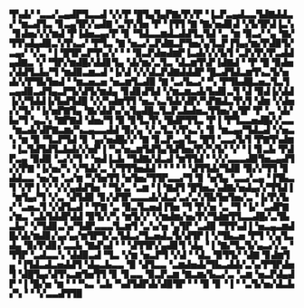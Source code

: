 ▜▚▟▞▝▃▃▞▃▄▟▛▜▃▃▟▝▞▞▛▝█▜▄▜▄▛▇▞▛▞▛▝▐▃▛▃▄▟▃▃▜▟▇▟▟▃▞▝▆▃▟▜▃▝▊▃▄▜▛▞▄▟▇▝▃▜▚▜▅▝▛▝▐▜▜▝▇▝▇▞▅▟▊▟▝▞▙▜▛▟▐▃▚▝▊▟▅▞▞▞▆▟▝▛▐▟▅▃▄▞▛▝▊▝▜▟▃▃▆▟▃▟▟▜▃▜▟▝▃▝▆▝▉▃▞▝▄▝▇▞▜▜▚▟▄▟▉▃▚▜▚▃▞▝▛▜▃▝▇▝▅▃▞▃▛▟▇▃▛▜▅▞▄▜▃▛▐▜▄▞▆▞▛▟▉▜▞▃▄▞▝▞▃▝▐▝█▜▛▃▛▜▚▞▞▝▝▝▉▃▛▟▅▟▆▛▐▃▟▞▞▞▙▜▝▃▛▞▛▞▛▃▟▟▄▟▇▃▝▞▝▜▛▞▆▟█▞▟▟▊▜▄▝▟▞▆▞▃▜▃▝▟▃▆▜▚▛▐▟▇▟▝▝▛▝█▝▉▟▅▞▟▟▜▃▙▞▜▝▆▟▉▃▆▃▟▝▐▞▟▝▞▞▟▃▛▟▇▟▟▟▛▝█▃▟▜▟▃▆▜▚▃▜▞▅▟▞▞▛▜▙▜▅▟▝▝▆▃▅▃▅▝▅▃▆▜▃▟▉▝▇▝▃▞▙▃▞▝▚▝▛▜▙▟█▃▅▃▜▃▜▃▄▟▉▃▟▜▄▃▛▜▞▟▜▞▆▟▄▝▊▟▊▟▜▟▝▞▆▃▆▃▟▞▙▟▊▃▜▝▟▝▉▟▐▞▟▟▐▞▞▜▟▟▐▞▙▟▜▟█▝▞▞▚▟▆▜▜▝▅▃▚▃▜▟▞▟▛▞▚▛▇▟▃▜▚▜▝▟▆▝▞▟▅▞▞▜▞▝▐▞▅▛▇▜▄▝▇▞▟▟▚▞▄▜▄▟█▃▜▃▛▃▙▟▅▃▜▜▅▞▄▜▛▝▛▝▃▝▟▞▙▞▜▝▄▃▚▝▇▛▇▟▝▟▅▞▜▝▉▝▊▜▃▜▚▝█▟▛▜▜▃▝▛▐▝▛▜▃▃▅▟█▞▞▃▃▝▆▃▟▞▟▛▇▃▆▞▚▃▄▃▃▟▟▝▉▞▄▝▞▃▜▃▚▜▚▃▚▝▊▝▆▃▄▞▜▟▃▟▝▞▅▃▚▝▆▝▉▝▜▃▛▜▟▝▊▝▄▞▅▟█▞▞▝▇▝▊▃▛▃▄▜▃▝█▜▝▃▃▞▙▜▝▛▇▜▚▟▆▝▐▃▜▟▜▟▜▃▙▟▞▞▅▛▐▝▚▞▅▃▆▜▟▜▄▜▟▜▅▞▛▞▚▜▞▝▞▝▐▝▊▃▙▝▛▟▛▃▄▝▉▟▉▝▃▞▞▜▝▝▅▟▐▃▙▝▜▟▇▞▟▃▟▝▆▜▜▟▝▝▞▞▃▃▃▟▉▜▅▃▄▟▜▞▞▛▇▝▐▞▅▞▚▝▞▜▟▞▃▝▞▜▜▜▅▟▟▝▝▝▝▝▝▟▜▜▟▞▜▟▉▝▉▞▞▜▜▝▊▟▟▃▃▝▅▞▅▝▃▞▆▝▚▜▅▜▜▝▅▜▅▞▜▜▛▃▃▞▜▝▊▝▅▜▄▝▃▃▞▃▄▝▐▜▙▃▜▝▞▛▐▝▞▝▞▞▄▟▟▜▅▝▝▜▞▃▝▃▆▝▐▝▇▟▜▝█▜▅▃▚▟▇▞▅▟▄▞▞▜▜▟▐▝▆▜▄▞▜▝▞▃▝▟▜▟▉▝▊▞▟▜▛▃▃▃▟▞▟▃▞▃▞▃▚▜▙▜▅▜▅▞▃▝▐▞▛▞▙▞▝▃▅▃▜▝▞▟▜▃▟▝▝▛▇▝▃▝▉▃▜▃▅▟▐▜▅▝▜▝▛▞▅▝▃▝▜▝▐▞▝▃▟▛▇▞▆▃▝▃▙▜▟▟▛▟▟▝▉▜▞▞▚▝▆▜▞▞▝▞▆▟▆▞▅▞▛▞▜▟▆▜▜▃▃▟█▞▃▜▙▃▙▞▝▞▜▟▊▃▚▞▜▟▛▃▃▃▜▃▆▜▝▃▚▞▅▝▄▜▛▝▃▟▉▝▜▜▚▟▐▝▅▃▄▃▆▟█▞▟▞▆▟▊▞▄▞▄▞▆▜▛▜▞▃▜▟▃▞▜▃▅▟▃▜▞▟▜▛▐▝▞▜▙▃▅▝▛▜▝▞▄▜▃▟▄▝▉▞▛▟▊▞▃▃▙▝▇▟▚▟▝▝▝▟▜▜▛▞▄▟▊▜▝▟▄▝▐▝▇▞▜▃▜▞▄▃▞▞▃▝▜▜▛▝▃▟▃▃▚▝▟▟▉▃▟▝▜▃▝▞▆▝▅▃▛▜▝▞▟▝▝▟▃▝▉▜▜▞▝▟▇▝▊▟▆▜▄▝▐▜▟▃▟▃▅▟▟▜▝▟▄▃▙▃▃▝▉▝▟▜▃▃▝▃▆▟▅▟▞▜▙▃▟▟▞▃▚▞▛▜▛▟▅▜▝▟█▜▄▞▟▜▚▃▆▜▅▜▜▝▊▝▊▃▃▝▉▃▛▃▆▝▇▃▆▞▙▃▞▃▝▃▆▝▅▃▛▟▄▟▛▝▐▝█▞▅▝▆▝▝▝▚▃▝▃▙▝▚▟▜▟▛▟▞▟▉▜▛▝▝▝▉▝▊▝▐▝▝▃▜▞▅▞▟▃▙▞▚▝▝▝▞▃▃▟▜▜▉
